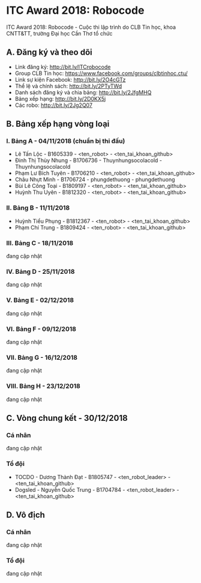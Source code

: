 # ITC Award 2018: Robocode
ITC Award 2018: Robocode - Cuộc thi lập trình do CLB Tin học, khoa CNTT&TT, trường Đại học Cần Thơ tổ chức

## A. Đăng ký và theo dõi
* Link đăng ký: http://bit.ly/ITCrobocode
* Group CLB Tin học: https://www.facebook.com/groups/clbtinhoc.ctu/
* Link sự kiện Facebook: http://bit.ly/2O4cGTz
* Thể lệ và chính sách: http://bit.ly/2PTyTWd
* Danh sách đăng ký và chia bảng: http://bit.ly/2JfgMHQ
* Bảng xếp hạng: http://bit.ly/2D0KX5j
* Các robo: http://bit.ly/2Jg2Q07

## B. Bảng xếp hạng vòng loại
### I. Bảng A - 04/11/2018 (chuẩn bị thi đấu)
* Lê Tấn Lộc - B1605339 - <ten_robot> - <ten_tai_khoan_github>
* Đinh Thị Thùy Nhung - B1706736 - Thuynhungsocolacold - Thuynhungsocolacold
* Phạm Lư Bích Tuyên - B1706210 - <ten_robot> - <ten_tai_khoan_github>
* Châu Nhựt Minh - B1706724 - phungdethuong - phungdethuong
* Bùi Lê Công Toại - B1809197 - <ten_robot> - <ten_tai_khoan_github>
* Huỳnh Thu Uyên - B1812320 - <ten_robot> - <ten_tai_khoan_github>

### II. Bảng B - 11/11/2018
* Huỳnh Tiểu Phụng - B1812367 - <ten_robot> - <ten_tai_khoan_github>
* Phạm Chí Trung - B1809424 - <ten_robot> - <ten_tai_khoan_github>

### III. Bảng C - 18/11/2018
đang cập nhật

### IV. Bảng D - 25/11/2018
đang cập nhật

### V. Bảng E - 02/12/2018
đang cập nhật

### VI. Bảng F - 09/12/2018
đang cập nhật

### VII. Bảng G - 16/12/2018
đang cập nhật

### VIII. Bảng H - 23/12/2018
đang cập nhật

## C. Vòng chung kết - 30/12/2018
### Cá nhân
đang cập nhật
### Tổ đội
* TOCDO - Dương Thành Đạt - B1805747 - <ten_robot_leader> - <ten_tai_khoan_github>
* Dogsled - Nguyễn Quốc Trung - B1704784 - <ten_robot_leader> - <ten_tai_khoan_github>

## D. Vô địch
### Cá nhân
đang cập nhật
### Tổ đội
đang cập nhật
